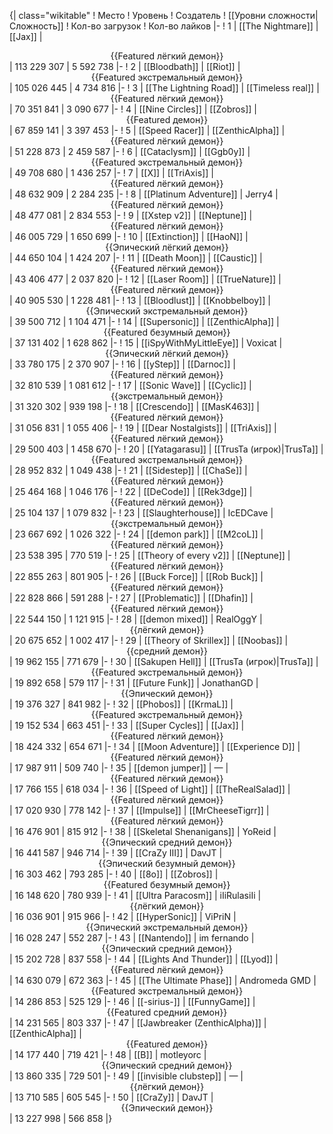 {| class="wikitable"
! Место
! Уровень
! Создатель
! [[Уровни сложности|Сложность]]
! Кол-во загрузок
! Кол-во лайков
|-
! 1
| [[The Nightmare]]
| [[Jax]]
| <center>{{Featured лёгкий демон}}</center>
| 113 229 307
| 5 592 738
|-
! 2
| [[Bloodbath]]
| [[Riot]]
| <center>{{Featured экстремальный демон}}</center>
| 105 026 445
| 4 734 816
|-
! 3
| [[The Lightning Road]]
| [[Timeless real]]
| <center>{{Featured лёгкий демон}}</center>
| 70 351 841
| 3 090 677
|-
! 4
| [[Nine Circles]]
| [[Zobros]]
| <center>{{Featured демон}}</center>
| 67 859 141
| 3 397 453
|-
! 5
| [[Speed Racer]]
| [[ZenthicAlpha]]
| <center>{{Featured лёгкий демон}}</center>
| 51 228 873
| 2 459 587
|-
! 6
| [[Cataclysm]]
| [[Ggb0y]]
| <center>{{Featured экстремальный демон}}</center>
| 49 708 680
| 1 436 257
|-
! 7
| [[X]]
| [[TriAxis]]
| <center>{{Featured лёгкий демон}}</center>
| 48 632 909
| 2 284 235
|-
! 8
| [[Platinum Adventure]]
| Jerry4
| <center>{{Featured лёгкий демон}}</center>
| 48 477 081
| 2 834 553
|-
! 9
| [[Xstep v2]]
| [[Neptune]]
| <center>{{Featured лёгкий демон}}</center>
| 46 005 729
| 1 650 699
|-
! 10
| [[Extinction]]
| [[HaoN]]
| <center>{{Эпический лёгкий демон}}</center>
| 44 650 104
| 1 424 207
|-
! 11
| [[Death Moon]]
| [[Caustic]]
| <center>{{Featured лёгкий демон}}</center>
| 43 406 477
| 2 037 820
|-
! 12
| [[Laser Room]]
| [[TrueNature]]
| <center>{{Featured лёгкий демон}}</center>
| 40 905 530
| 1 228 481
|-
! 13
| [[Bloodlust]]
| [[Knobbelboy]]
| <center>{{Эпический экстремальный демон}}</center>
| 39 500 712
| 1 104 471
|-
! 14
| [[Supersonic]]
| [[ZenthicAlpha]]
| <center>{{Featured безумный демон}}</center>
| 37 131 402
| 1 628 862
|-
! 15
| [[iSpyWithMyLittleEye]]
| Voxicat
| <center>{{Эпический лёгкий демон}}</center>
| 33 780 175
| 2 370 907
|-
! 16
| [[yStep]]
| [[Darnoc]]
| <center>{{Featured лёгкий демон}}</center>
| 32 810 539
| 1 081 612
|-
! 17
| [[Sonic Wave]]
| [[Cyclic]]
| <center>{{экстремальный демон}}</center>
| 31 320 302
| 939 198
|-
! 18
| [[Crescendo]]
| [[MasK463]]
| <center>{{Featured лёгкий демон}}</center>
| 31 056 831
| 1 055 406
|-
! 19
| [[Dear Nostalgists]]
| [[TriAxis]]
| <center>{{Featured лёгкий демон}}</center>
| 29 500 403
| 1 458 670
|-
! 20
| [[Yatagarasu]]
| [[TrusTa (игрок)|TrusTa]]
| <center>{{Featured экстремальный демон}}</center>
| 28 952 832
| 1 049 438
|-
! 21
| [[Sidestep]]
| [[ChaSe]]
| <center>{{Featured лёгкий демон}}</center>
| 25 464 168
| 1 046 176
|-
! 22
| [[DeCode]]
| [[Rek3dge]]
| <center>{{Featured лёгкий демон}}</center>
| 25 104 137
| 1 079 832
|-
! 23
| [[Slaughterhouse]]
| IcEDCave
| <center>{{экстремальный демон}}</center>
| 23 667 692
| 1 026 322
|-
! 24
| [[demon park]]
| [[M2coL]]
| <center>{{Featured лёгкий демон}}</center>
| 23 538 395
| 770 519
|-
! 25
| [[Theory of every v2]]
| [[Neptune]]
| <center>{{Featured лёгкий демон}}</center>
| 22 855 263
| 801 905
|-
! 26
| [[Buck Force]]
| [[Rob Buck]]
| <center>{{Featured лёгкий демон}}</center>
| 22 828 866
| 591 288
|-
! 27
| [[Problematic]]
| [[Dhafin]]
| <center>{{Featured лёгкий демон}}</center>
| 22 544 150
| 1 121 915
|-
! 28
| [[demon mixed]]
| RealOggY
| <center>{{лёгкий демон}}</center>
| 20 675 652
| 1 002 417
|-
! 29
| [[Theory of Skrillex]]
| [[Noobas]]
| <center>{{средний демон}}</center>
| 19 962 155
| 771 679
|-
! 30
| [[Sakupen Hell]]
| [[TrusTa (игрок)|TrusTa]]
| <center>{{Featured экстремальный демон}}</center>
| 19 892 658
| 579 117
|-
! 31
| [[Future Funk]]
| JonathanGD
| <center>{{Эпический демон}}</center>
| 19 376 327
| 841 982
|-
! 32
| [[Phobos]]
| [[KrmaL]]
| <center>{{Featured экстремальный демон}}</center>
| 19 152 534
| 663 451
|-
! 33
| [[Super Cycles]]
| [[Jax]]
| <center>{{Featured лёгкий демон}}</center>
| 18 424 332
| 654 671
|-
! 34
| [[Moon Adventure]]
| [[Experience D]]
| <center>{{Featured лёгкий демон}}</center>
| 17 987 911
| 509 740
|-
! 35
| [[demon jumper]]
| —
| <center>{{Featured лёгкий демон}}</center>
| 17 766 155
| 618 034
|-
! 36
| [[Speed of Light]]
| [[TheRealSalad]]
| <center>{{Featured лёгкий демон}}</center>
| 17 020 930
| 778 142
|-
! 37
| [[Impulse]]
| [[MrCheeseTigrr]]
| <center>{{Featured лёгкий демон}}</center>
| 16 476 901
| 815 912
|-
! 38
| [[Skeletal Shenanigans]]
| YoReid
| <center>{{Эпический средний демон}}</center>
| 16 441 587
| 946 714
|-
! 39
| [[CraZy III]]
| DavJT
| <center>{{Эпический безумный демон}}</center>
| 16 303 462
| 793 285
|-
! 40
| [[8o]]
| [[Zobros]]
| <center>{{Featured безумный демон}}</center>
| 16 148 620
| 780 939
|-
! 41
| [[Ultra Paracosm]]
| iIiRulasiIi
| <center>{{лёгкий демон}}</center>
| 16 036 901
| 915 966
|-
! 42
| [[HyperSonic]]
| ViPriN
| <center>{{Эпический экстремальный демон}}</center>
| 16 028 247
| 552 287
|-
! 43
| [[Nantendo]]
| im fernando
| <center>{{Эпический средний демон}}</center>
| 15 202 728
| 837 558
|-
! 44
| [[Lights And Thunder]]
| [[Lyod]]
| <center>{{Featured лёгкий демон}}</center>
| 14 630 079
| 672 363
|-
! 45
| [[The Ultimate Phase]]
| Andromeda GMD
| <center>{{Featured экстремальный демон}}</center>
| 14 286 853
| 525 129
|-
! 46
| [[-sirius-]]
| [[FunnyGame]]
| <center>{{Featured средний демон}}</center>
| 14 231 565
| 803 337
|-
! 47
| [[Jawbreaker (ZenthicAlpha)]]
| [[ZenthicAlpha]]
| <center>{{Featured демон}}</center>
| 14 177 440
| 719 421
|-
! 48
| [[B]]
| motleyorc
| <center>{{Эпический средний демон}}</center>
| 13 860 335
| 729 501
|-
! 49
| [[invisible clubstep]]
| —
| <center>{{лёгкий демон}}</center>
| 13 710 585
| 605 545
|-
! 50
| [[CraZy]]
| DavJT
| <center>{{Эпический демон}}</center>
| 13 227 998
| 566 858
|}